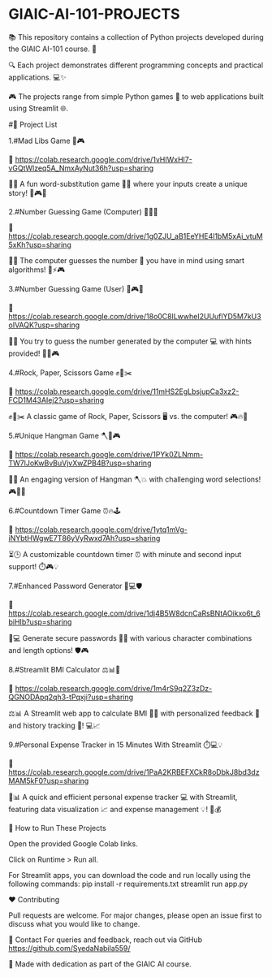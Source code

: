 # GIAIC-AI-101-PROJECTS

📚 This repository contains a collection of Python projects developed during the GIAIC AI-101 course. 🤖

🔍 Each project demonstrates different programming concepts and practical applications. 💻✨

🎮 The projects range from simple Python games 🎲 to web applications built using Streamlit 🌐.


#📜 Project List

1.#Mad Libs Game 📝🎮

🔗 https://colab.research.google.com/drive/1vHIWxHl7-vGQtWlzeq5A_NmxAyNut36h?usp=sharing

📝✨ A fun word-substitution game 🎉📖 where your inputs create a unique story! 🤩🎮👾

2.#Number Guessing Game (Computer)  🔢🤔🎯

🔗 https://colab.research.google.com/drive/1g0ZJU_aB1EeYHE4l1bM5xAi_vtuM5xKh?usp=sharing

🤖💭 The computer guesses the number 🔢 you have in mind using smart algorithms! 🧠⚡🎮

3.#Number Guessing Game (User) 🔢🎮🧩

🔗 https://colab.research.google.com/drive/18o0C8lLwwheI2UUuflYD5M7kU3oIVAQK?usp=sharing

🤔🔢 You try to guess the number generated by the computer 💻 with hints provided! 🧩💡🎮

4.#Rock, Paper, Scissors Game ✊📄✂️

🔗 https://colab.research.google.com/drive/11mHS2EgLbsjupCa3xz2-FCD1M43AIej2?usp=sharing

✊📄✂️ A classic game of Rock, Paper, Scissors 🖥️ vs. the computer! 🎮🔥🤖

5.#Unique Hangman Game 🪓🧩🎮

🔗 https://colab.research.google.com/drive/1PYk0ZLNmm-TW7lJoKwBvBuVjvXwZPB4B?usp=sharing

🤔🔤 An engaging version of Hangman 🪓💥 with challenging word selections! 🎮🧩🔥

6.#Countdown Timer Game  ⏰🔥🕹️

🔗 https://colab.research.google.com/drive/1ytq1mVg-iNYbtHWgwE7T86yVyRwxd7Ah?usp=sharing

⏳🕒 A customizable countdown timer ⏰ with minute and second input support! ⏱️🎮💡

7.#Enhanced Password Generator 🔐💻🛡️

🔗 https://colab.research.google.com/drive/1dj4B5W8dcnCaRsBNtAOikxo6t_6biHIb?usp=sharing

🔐💻 Generate secure passwords 🧩🔑 with various character combinations and length options! 🛡️🎮

8.#Streamlit BMI Calculator ⚖️📊🔢

🔗 https://colab.research.google.com/drive/1m4rS9q2Z3zDz-QGNODApq2qh3-tPqxji?usp=sharing

⚖️📊 A Streamlit web app to calculate BMI 🧑‍⚕️ with personalized feedback 💬 and history tracking 📅! 💻📈

9.#Personal Expense Tracker in 15 Minutes With Streamlit ⏱️💻💡

🔗 https://colab.research.google.com/drive/1PaA2KRBEFXCkR8oDbkJ8bd3dzMAM5kF0?usp=sharing

💸📊 A quick and efficient personal expense tracker 💻 with Streamlit, featuring data visualization 📈 and expense management 💡! 📅💰

🚀 How to Run These Projects

Open the provided Google Colab links.

Click on Runtime > Run all.

For Streamlit apps, you can download the code and run locally using the following commands:
pip install -r requirements.txt
streamlit run app.py

❤️ Contributing

Pull requests are welcome. For major changes, please open an issue first to discuss what you would like to change.

📩 Contact
For queries and feedback, reach out via GitHub https://github.com/SyedaNabila559/

🌟 Made with dedication as part of the GIAIC AI course.

